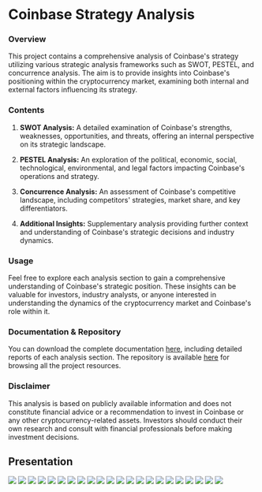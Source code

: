 # Coinbase Strategy Analysis
### Overview
This project contains a comprehensive analysis of Coinbase's strategy utilizing various strategic analysis frameworks such as SWOT, PESTEL, and concurrence analysis. The aim is to provide insights into Coinbase's positioning within the cryptocurrency market, examining both internal and external factors influencing its strategy.

### Contents
1. <b>SWOT Analysis:</b> A detailed examination of Coinbase's strengths, weaknesses, opportunities, and threats, offering an internal perspective on its strategic landscape.

2. <b>PESTEL Analysis:</b> An exploration of the political, economic, social, technological, environmental, and legal factors impacting Coinbase's operations and strategy.

3. <b>Concurrence Analysis:</b> An assessment of Coinbase's competitive landscape, including competitors' strategies, market share, and key differentiators.

4. <b>Additional Insights:</b> Supplementary analysis providing further context and understanding of Coinbase's strategic decisions and industry dynamics.

### Usage
Feel free to explore each analysis section to gain a comprehensive understanding of Coinbase's strategic position. These insights can be valuable for investors, industry analysts, or anyone interested in understanding the dynamics of the cryptocurrency market and Coinbase's role within it.

### Documentation & Repository
You can download the complete documentation <a href="documentation.pdf">here</a>, including detailed reports of each analysis section. The repository is available <a href="https://github.com/ngljcb/project_17140_coinbase">here</a> for browsing all the project resources.

### Disclaimer
This analysis is based on publicly available information and does not constitute financial advice or a recommendation to invest in Coinbase or any other cryptocurrency-related assets. Investors should conduct their own research and consult with financial professionals before making investment decisions.

## Presentation
<img src="./assets/coinbase_01.gif">
<a href="#"><img src="./assets/coinbase_02.gif"></a>
<a href="#"><img src="./assets/coinbase_03.gif"></a>
<a href="#"><img src="./assets/coinbase_04.gif"></a>
<a href="#"><img src="./assets/coinbase_05.gif"></a>
<a href="#"><img src="./assets/coinbase_06.gif"></a>
<a href="#"><img src="./assets/coinbase_07.gif"></a>
<a href="#"><img src="./assets/coinbase_08.gif"></a>
<a href="#"><img src="./assets/coinbase_09.gif"></a>
<a href="#"><img src="./assets/coinbase_10_1.gif"></a>
<a href="#"><img src="./assets/coinbase_10_2.gif"></a>
<a href="#"><img src="./assets/coinbase_10_3.gif"></a>
<a href="#"><img src="./assets/coinbase_10_4.gif"></a>
<a href="#"><img src="./assets/coinbase_10_5.gif"></a>
<a href="#"><img src="./assets/coinbase_11_1.gif"></a>
<a href="#"><img src="./assets/coinbase_11_2.gif"></a>
<a href="#"><img src="./assets/coinbase_11_3.gif"></a>
<a href="#"><img src="./assets/coinbase_11_4.gif"></a>
<a href="#"><img src="./assets/coinbase_12.gif"></a>
<a href="#"><img src="./assets/coinbase_13.gif"></a>
<a href="#"><img src="./assets/coinbase_14.gif"></a>
<a href="#"><img src="./assets/coinbase_15.gif"></a>
